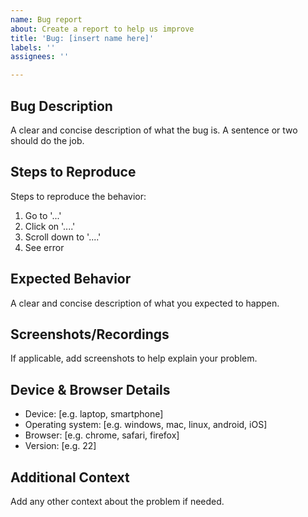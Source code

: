 ```yaml
---
name: Bug report
about: Create a report to help us improve
title: 'Bug: [insert name here]'
labels: ''
assignees: ''

---
```


## Bug Description

A clear and concise description of what the bug is. A sentence or two should do the job.

## Steps to Reproduce

Steps to reproduce the behavior:

1. Go to '...'
2. Click on '....'
3. Scroll down to '....'
4. See error

## Expected Behavior

A clear and concise description of what you expected to happen.

## Screenshots/Recordings

If applicable, add screenshots to help explain your problem.

## Device & Browser Details

- Device: [e.g. laptop, smartphone]
- Operating system: [e.g. windows, mac, linux, android, iOS]
- Browser: [e.g. chrome, safari, firefox]
- Version: [e.g. 22]

## Additional Context

Add any other context about the problem if needed.
